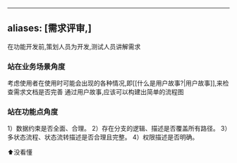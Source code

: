 
---
aliases: [需求评审,]
---
在功能开发前,策划人员为开发,测试人员讲解需求

### 站在业务场景角度
考虑使用者在使用时可能会出现的各种情况,即[[什么是用户故事?|用户故事]],来检查需求文档是否完善
通过用户故事,应该可以构建出简单的流程图

### 站在功能点角度
1）数据约束是否全面、合理。
2）存在分支的逻辑、描述是否覆盖所有路径。
3）多状态流程、状态流转描述是否合理且完整。
4）权限描述是否明确。

⬆️没看懂